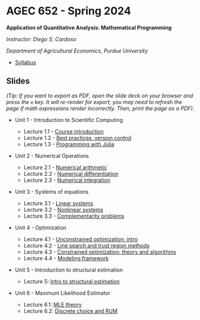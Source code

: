 # AGEC 652 - Spring 2024

****Application of Quantitative Analysis: Mathematical Programming****

_Instructor: Diego S. Cardoso_

_Department of Agricultural Economics, Purdue University_

- [Syllabus](syllabus/syllabus.md)


## Slides

_(Tip: If you want to export as PDF, open the slide deck on your browser and press the_ `e` _key. It will re-render for export; you may need to refresh the page if math expressions render incorrectly. Then, print the page as a PDF)_.

- Unit 1 - Introduction to Scientific Computing
  - Lecture 1.1 - [Course introduction](https://rawcdn.githack.com/PurdueAGEC652/AGEC652_2024/76754705a772d44a46a3eecb4ef9418c4ef911f0/slides/lecture_1_1/1_1_course_intro.html)
  - Lecture 1.2 - [Best practices, version control](https://raw.githack.com/PurdueAGEC652/AGEC652_2024/main/slides/lecture_1_2/1_2_reproducibilidy_version_control.html)
  - Lecture 1.3 - [Programming with Julia](https://raw.githack.com/PurdueAGEC652/AGEC652_2024/main/slides/lecture_1_3/1_3_programming_intro.html)

- Unit 2 - Numerical Operations
  - Lecture 2.1 - [Numerical arithmetic](https://raw.githack.com/PurdueAGEC652/AGEC652_2024/main/slides/lecture_2_1/2_1_numerical_arithmetic.html)
  - Lecture 2.2 - [Numerical differentiation](https://raw.githack.com/PurdueAGEC652/AGEC652_2024/main/slides/lecture_2_2/2_2_numerical_differentiation.html)
  - Lecture 2.3 - [Numerical integration](https://raw.githack.com/PurdueAGEC652/AGEC652_2024/main/slides/lecture_2_3/2_3_numerical_integration.html)

- Unit 3 - Systems of equations
  - Lecture 3.1 - [Linear systems](https://raw.githack.com/PurdueAGEC652/AGEC652_2024/main/slides/lecture_3_1/3_1_linear_equations.html)
  - Lecture 3.2 - [Nonlinear systems](https://raw.githack.com/PurdueAGEC652/AGEC652_2024/main/slides/lecture_3_2/3_2_nonlinear_systems.html)
  - Lecture 3.3 - [Complementarity problems](https://raw.githack.com/PurdueAGEC652/AGEC652_2024/main/slides/lecture_3_3/3_3_complementarity.html)
 
- Unit 4 - Optimization
  - Lecture 4.1 - [Unconstrained optimization: intro](https://raw.githack.com/PurdueAGEC652/AGEC652_2024/main/slides/lecture_4_1/4_1_unconstrained_optimization.html)
  - Lecture 4.2 - [Line search and trust region methods](https://raw.githack.com/PurdueAGEC652/AGEC652_2024/main/slides/lecture_4_2/4_2_unconstrained_optimization_derivative_methods.html)
  - Lecture 4.3 - [Constrained optimization: theory and algorithms](https://raw.githack.com/PurdueAGEC652/AGEC652_2024/main/slides/lecture_4_3/4_3_constrained_optimization_algorithms.html)
  - Lecture 4.4 - [Modeling framework](https://raw.githack.com/PurdueAGEC652/AGEC652_2024/main/slides/lecture_4_4/4_4_constrained_optimization_jump.html)
 
- Unit 5 - Introduction to structural estimation
  - Lecture 5: [Intro to structural estimation](https://raw.githack.com/PurdueAGEC652/AGEC652_2024/main/slides/lecture_5/5_Intro_Structural_estimation.html)

- Unit 6 - Maximum Likelihood Estimator
  - Lecture 6.1: [MLE theory](https://raw.githack.com/PurdueAGEC652/AGEC652_2024/main/slides/lecture_6_1/6_1_MLE_review.html)
  - Lecture 6.2: [Discrete choice and RUM](https://raw.githack.com/PurdueAGEC652/AGEC652_2024/tree/main/slides/lecture_6_2)



